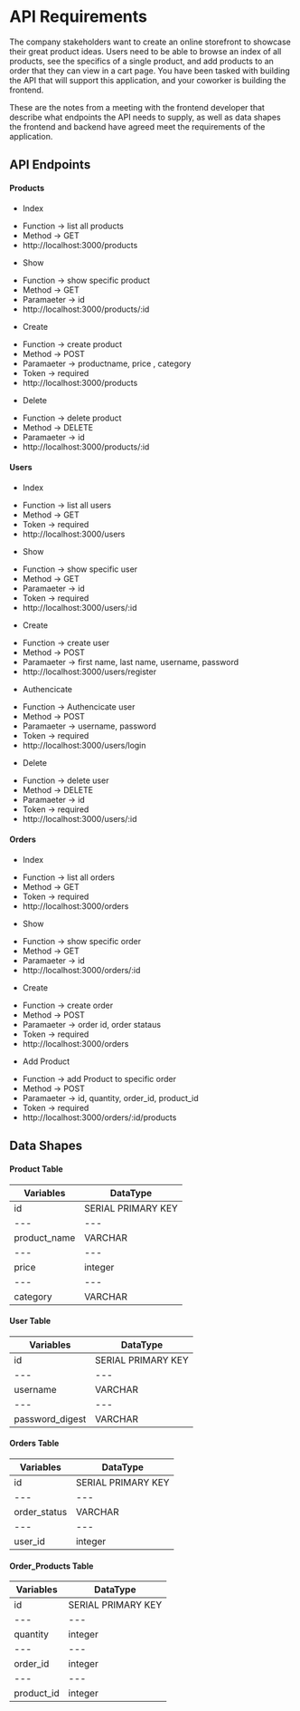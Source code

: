 # API Requirements

The company stakeholders want to create an online storefront to showcase their great product ideas. Users need to be able to browse an index of all products, see the specifics of a single product, and add products to an order that they can view in a cart page. You have been tasked with building the API that will support this application, and your coworker is building the frontend.

These are the notes from a meeting with the frontend developer that describe what endpoints the API needs to supply, as well as data shapes the frontend and backend have agreed meet the requirements of the application.

## API Endpoints

#### Products

- Index

* Function -> list all products
* Method -> GET
* http://localhost:3000/products

- Show

* Function -> show specific product
* Method -> GET
* Paramaeter -> id
* http://localhost:3000/products/:id

- Create

* Function -> create product
* Method -> POST
* Paramaeter -> productname, price , category
* Token -> required
* http://localhost:3000/products

- Delete

* Function -> delete product
* Method -> DELETE
* Paramaeter -> id
* http://localhost:3000/products/:id

#### Users

- Index

* Function -> list all users
* Method -> GET
* Token -> required
* http://localhost:3000/users

- Show

* Function -> show specific user
* Method -> GET
* Paramaeter -> id
* Token -> required
* http://localhost:3000/users/:id

- Create

* Function -> create user
* Method -> POST
* Paramaeter -> first name, last name, username, password
* http://localhost:3000/users/register

- Authencicate

* Function -> Authencicate user
* Method -> POST
* Paramaeter -> username, password
* Token -> required
* http://localhost:3000/users/login

- Delete

* Function -> delete user
* Method -> DELETE
* Paramaeter -> id
* Token -> required
* http://localhost:3000/users/:id

#### Orders

- Index

* Function -> list all orders
* Method -> GET
* Token -> required
* http://localhost:3000/orders

- Show

* Function -> show specific order
* Method -> GET
* Paramaeter -> id
* http://localhost:3000/orders/:id

- Create

* Function -> create order
* Method -> POST
* Paramaeter -> order id, order stataus
* Token -> required
* http://localhost:3000/orders

- Add Product

* Function -> add Product to specific order
* Method -> POST
* Paramaeter -> id, quantity, order_id, product_id
* Token -> required
* http://localhost:3000/orders/:id/products

## Data Shapes

#### Product Table

| Variables    | DataType           |
| ------------ | ------------------ |
| id           | SERIAL PRIMARY KEY |
| ---          | ---                |
| product_name | VARCHAR            |
| ---          | ---                |
| price        | integer            |
| ---          | ---                |
| category     | VARCHAR            |

#### User Table

| Variables       | DataType           |
| --------------- | ------------------ |
| id              | SERIAL PRIMARY KEY |
| ---             | ---                |
| username        | VARCHAR            |
| ---             | ---                |
| password_digest | VARCHAR            |

#### Orders Table

| Variables    | DataType           |
| ------------ | ------------------ |
| id           | SERIAL PRIMARY KEY |
| ---          | ---                |
| order_status | VARCHAR            |
| ---          | ---                |
| user_id      | integer            |

#### Order_Products Table

| Variables  | DataType           |
| ---------- | ------------------ |
| id         | SERIAL PRIMARY KEY |
| ---        | ---                |
| quantity   | integer            |
| ---        | ---                |
| order_id   | integer            |
| ---        | ---                |
| product_id | integer            |
